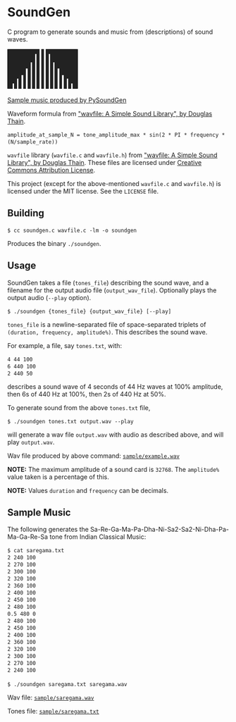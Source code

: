 # SoundGen

C program to generate sounds and music from (descriptions) of sound waves.

![plot](plot.png)

[Sample music produced by PySoundGen](#sample-music)

Waveform formula from ["wavfile: A Simple Sound Library", by Douglas Thain](https://www3.nd.edu/~dthain/courses/cse20211/fall2013/wavfile/).

    amplitude_at_sample_N = tone_amplitude_max * sin(2 * PI * frequency * (N/sample_rate))

`wavfile` library (`wavfile.c` and `wavfile.h`) from ["wavfile: A Simple Sound Library", by Douglas Thain](https://www3.nd.edu/~dthain/courses/cse20211/fall2013/wavfile/). These files are licensed under [Creative Commons Attribution License](https://creativecommons.org/licenses/by/4.0/).

This project (except for the above-mentioned `wavfile.c` and `wavfile.h`) is licensed under the MIT license. See the `LICENSE` file.


## Building

    $ cc soundgen.c wavfile.c -lm -o soundgen

Produces the binary `./soundgen`.


## Usage

SoundGen takes a file (`tones_file`) describing the sound wave, and a filename for the output audio file (`output_wav_file`). Optionally plays
the output audio (`--play` option).

    $ ./soundgen {tones_file} {output_wav_file} [--play]

`tones_file` is a newline-separated file of space-separated triplets of `(duration, frequency, amplitude%)`. This describes the sound wave.

For example, a file, say `tones.txt`, with:

    4 44 100
	6 440 100
	2 440 50

describes a sound wave of 4 seconds of 44 Hz waves at 100% amplitude, then 6s of 440 Hz at 100%, then 2s of 440 Hz at 50%.

To generate sound from the above `tones.txt` file,

    $ ./soundgen tones.txt output.wav --play

will generate a wav file `output.wav` with audio as described above, and will play `output.wav`.

Wav file produced by above command: [`sample/example.wav`](samples/example.wav?raw=true)



**NOTE:** The maximum amplitude of a sound card is `32768`. The `amplitude%` value taken is a percentage of this.

**NOTE:** Values `duration` and `frequency` can be decimals.

## Sample Music

The following generates the Sa-Re-Ga-Ma-Pa-Dha-Ni-Sa2-Sa2-Ni-Dha-Pa-Ma-Ga-Re-Sa tone from Indian Classical Music:

    $ cat saregama.txt
	2 240 100
	2 270 100
	2 300 100
	2 320 100
	2 360 100
	2 400 100
	2 450 100
	2 480 100
	0.5 480 0
	2 480 100
	2 450 100
	2 400 100
	2 360 100
	2 320 100
	2 300 100
	2 270 100
	2 240 100

    $ ./soundgen saregama.txt saregama.wav

Wav file: [`sample/saregama.wav`](./sample/saregama.wav?raw=true)

Tones file: [`sample/saregama.txt`](./sample/saregama.txt)


